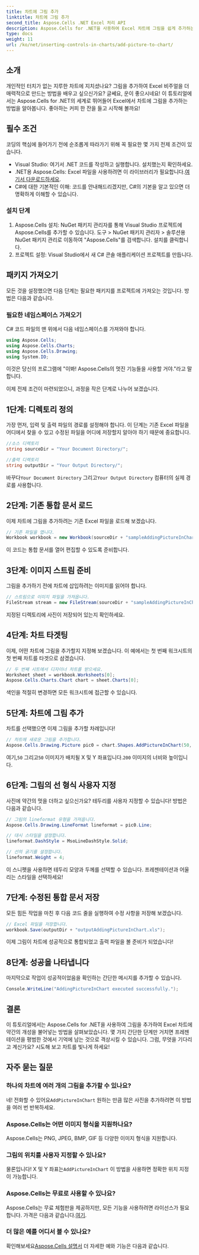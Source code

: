 ```yaml
---
title: 차트에 그림 추가
linktitle: 차트에 그림 추가
second_title: Aspose.Cells .NET Excel 처리 API
description: Aspose.Cells for .NET을 사용하여 Excel 차트에 그림을 쉽게 추가하는 방법을 알아보세요. 몇 가지 간단한 단계만으로 차트와 프레젠테이션을 강화하세요.
type: docs
weight: 11
url: /ko/net/inserting-controls-in-charts/add-picture-to-chart/
---
```

## 소개

개인적인 터치가 없는 지루한 차트에 지치셨나요? 그림을 추가하여 Excel 비주얼을 더 매력적으로 만드는 방법을 배우고 싶으신가요? 글쎄요, 운이 좋으시네요! 이 튜토리얼에서는 Aspose.Cells for .NET의 세계로 뛰어들어 Excel에서 차트에 그림을 추가하는 방법을 알아봅니다. 좋아하는 커피 한 잔을 들고 시작해 볼까요!

## 필수 조건

코딩의 핵심에 들어가기 전에 순조롭게 따라가기 위해 꼭 필요한 몇 가지 전제 조건이 있습니다.

- Visual Studio: 여기서 .NET 코드를 작성하고 실행합니다. 설치했는지 확인하세요.
-  .NET용 Aspose.Cells: Excel 파일을 사용하려면 이 라이브러리가 필요합니다.[여기서 다운로드하세요](https://releases.aspose.com/cells/net/).
- C#에 대한 기본적인 이해: 코드를 안내해드리겠지만, C#의 기본을 알고 있으면 더 명확하게 이해할 수 있습니다.

### 설치 단계

1. Aspose.Cells 설치: NuGet 패키지 관리자를 통해 Visual Studio 프로젝트에 Aspose.Cells를 추가할 수 있습니다. 도구 > NuGet 패키지 관리자 > 솔루션용 NuGet 패키지 관리로 이동하여 "Aspose.Cells"를 검색합니다. 설치를 클릭합니다.
2. 프로젝트 설정: Visual Studio에서 새 C# 콘솔 애플리케이션 프로젝트를 만듭니다.

## 패키지 가져오기

모든 것을 설정했으면 다음 단계는 필요한 패키지를 프로젝트에 가져오는 것입니다. 방법은 다음과 같습니다.

### 필요한 네임스페이스 가져오기

C# 코드 파일의 맨 위에서 다음 네임스페이스를 가져와야 합니다.

```csharp
using Aspose.Cells;
using Aspose.Cells.Charts;
using Aspose.Cells.Drawing;
using System.IO;
```

이것은 당신의 프로그램에 "이봐! Aspose.Cells의 멋진 기능들을 사용할 거야."라고 말합니다.

이제 전제 조건이 마련되었으니, 과정을 작은 단계로 나누어 보겠습니다. 

## 1단계: 디렉토리 정의

가장 먼저, 입력 및 출력 파일의 경로를 설정해야 합니다. 이 단계는 기존 Excel 파일을 어디에서 찾을 수 있고 수정된 파일을 어디에 저장할지 알아야 하기 때문에 중요합니다.

```csharp
//소스 디렉토리
string sourceDir = "Your Document Directory/";

//출력 디렉토리
string outputDir = "Your Output Directory/";
```

 바꾸다`Your Document Directory` 그리고`Your Output Directory` 컴퓨터의 실제 경로를 사용합니다. 

## 2단계: 기존 통합 문서 로드

이제 차트에 그림을 추가하려는 기존 Excel 파일을 로드해 보겠습니다.

```csharp
// 기존 파일을 엽니다.
Workbook workbook = new Workbook(sourceDir + "sampleAddingPictureInChart.xls");
```

이 코드는 통합 문서를 열어 편집할 수 있도록 준비합니다.

## 3단계: 이미지 스트림 준비

그림을 추가하기 전에 차트에 삽입하려는 이미지를 읽어야 합니다. 

```csharp
// 스트림으로 이미지 파일을 가져옵니다.
FileStream stream = new FileStream(sourceDir + "sampleAddingPictureInChart.png", FileMode.Open, FileAccess.Read);
```

지정된 디렉토리에 사진이 저장되어 있는지 확인하세요.

## 4단계: 차트 타겟팅

이제, 어떤 차트에 그림을 추가할지 지정해 보겠습니다. 이 예에서는 첫 번째 워크시트의 첫 번째 차트를 타겟으로 삼겠습니다.

```csharp
// 두 번째 시트에서 디자이너 차트를 받으세요.
Worksheet sheet = workbook.Worksheets[0];
Aspose.Cells.Charts.Chart chart = sheet.Charts[0];
```

색인을 적절히 변경하면 모든 워크시트에 접근할 수 있습니다.

## 5단계: 차트에 그림 추가

차트를 선택했으면 이제 그림을 추가할 차례입니다! 

```csharp
// 차트에 새로운 그림을 추가합니다.
Aspose.Cells.Drawing.Picture pic0 = chart.Shapes.AddPictureInChart(50, 50, stream, 200, 200);
```

 여기,`50` 그리고`50` 이미지가 배치될 X 및 Y 좌표입니다.`200` 이미지의 너비와 높이입니다.

## 6단계: 그림의 선 형식 사용자 지정

사진에 약간의 멋을 더하고 싶으신가요? 테두리를 사용자 지정할 수 있습니다! 방법은 다음과 같습니다.

```csharp
// 그림의 lineformat 유형을 가져옵니다.
Aspose.Cells.Drawing.LineFormat lineformat = pic0.Line; 

// 대시 스타일을 설정합니다.
lineformat.DashStyle = MsoLineDashStyle.Solid;

// 선의 굵기를 설정합니다.
lineformat.Weight = 4;    
```

이 스니펫을 사용하면 테두리 모양과 두께를 선택할 수 있습니다. 프레젠테이션과 어울리는 스타일을 선택하세요!

## 7단계: 수정된 통합 문서 저장

모든 힘든 작업을 마친 후 다음 코드 줄을 실행하여 수정 사항을 저장해 보겠습니다.

```csharp
// Excel 파일을 저장합니다.
workbook.Save(outputDir + "outputAddingPictureInChart.xls");
```

이제 그림이 차트에 성공적으로 통합되었고 출력 파일을 볼 준비가 되었습니다!

## 8단계: 성공을 나타냅니다

마지막으로 작업이 성공적이었음을 확인하는 간단한 메시지를 추가할 수 있습니다.

```csharp
Console.WriteLine("AddingPictureInChart executed successfully.");
```

## 결론

이 튜토리얼에서는 Aspose.Cells for .NET을 사용하여 그림을 추가하여 Excel 차트에 약간의 개성을 불어넣는 방법을 살펴보았습니다. 몇 가지 간단한 단계만 거치면 프레젠테이션을 평범한 것에서 기억에 남는 것으로 격상시킬 수 있습니다. 그럼, 무엇을 기다리고 계신가요? 시도해 보고 차트를 빛나게 하세요!

## 자주 묻는 질문

### 하나의 차트에 여러 개의 그림을 추가할 수 있나요?
 네! 전화할 수 있어요`AddPictureInChart` 원하는 만큼 많은 사진을 추가하려면 이 방법을 여러 번 반복하세요.

### Aspose.Cells는 어떤 이미지 형식을 지원하나요?
Aspose.Cells는 PNG, JPEG, BMP, GIF 등 다양한 이미지 형식을 지원합니다.

### 그림의 위치를 사용자 지정할 수 있나요?
 물론입니다! X 및 Y 좌표는`AddPictureInChart` 이 방법을 사용하면 정확한 위치 지정이 가능합니다.

### Aspose.Cells는 무료로 사용할 수 있나요?
Aspose.Cells는 무료 체험판을 제공하지만, 모든 기능을 사용하려면 라이선스가 필요합니다. 가격은 다음과 같습니다.[여기](https://purchase.aspose.com/buy).

### 더 많은 예를 어디서 볼 수 있나요?
 확인해보세요[Aspose.Cells 설명서](https://reference.aspose.com/cells/net/) 더 자세한 예와 기능은 다음과 같습니다.